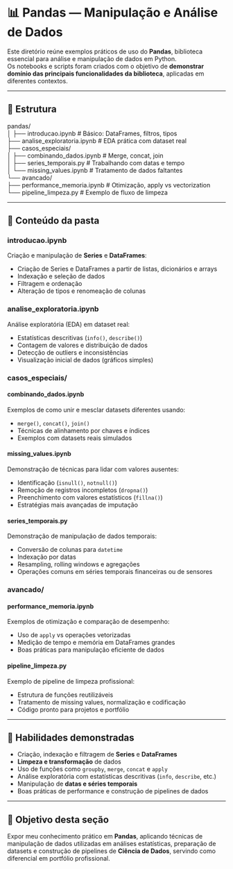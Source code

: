 # 📊 Pandas — Manipulação e Análise de Dados

Este diretório reúne exemplos práticos de uso do **Pandas**, biblioteca essencial para análise e manipulação de dados em Python.  
Os notebooks e scripts foram criados com o objetivo de **demonstrar domínio das principais funcionalidades da biblioteca**, aplicadas em diferentes contextos.

---

## 📂 Estrutura

pandas/  
│
├── introducao.ipynb              # Básico: DataFrames, filtros, tipos  
├── analise_exploratoria.ipynb    # EDA prática com dataset real  
├── casos_especiais/  
│   ├── combinando_dados.ipynb    # Merge, concat, join  
│   ├── series_temporais.py       # Trabalhando com datas e tempo  
│   └── missing_values.ipynb      # Tratamento de dados faltantes  
└── avancado/  
    ├── performance_memoria.ipynb # Otimização, apply vs vectorization  
    └── pipeline_limpeza.py       # Exemplo de fluxo de limpeza  

---

## 📌 Conteúdo da pasta

### introducao.ipynb
Criação e manipulação de **Series** e **DataFrames**:
- Criação de Series e DataFrames a partir de listas, dicionários e arrays
- Indexação e seleção de dados
- Filtragem e ordenação
- Alteração de tipos e renomeação de colunas

### analise_exploratoria.ipynb
Análise exploratória (EDA) em dataset real:
- Estatísticas descritivas (`info()`, `describe()`)
- Contagem de valores e distribuição de dados
- Detecção de outliers e inconsistências
- Visualização inicial de dados (gráficos simples)

### casos_especiais/

#### combinando_dados.ipynb
Exemplos de como unir e mesclar datasets diferentes usando:
- `merge()`, `concat()`, `join()`
- Técnicas de alinhamento por chaves e índices
- Exemplos com datasets reais simulados

#### missing_values.ipynb
Demonstração de técnicas para lidar com valores ausentes:
- Identificação (`isnull()`, `notnull()`)
- Remoção de registros incompletos (`dropna()`)
- Preenchimento com valores estatísticos (`fillna()`)
- Estratégias mais avançadas de imputação

#### series_temporais.py
Demonstração de manipulação de dados temporais:
- Conversão de colunas para `datetime`
- Indexação por datas
- Resampling, rolling windows e agregações
- Operações comuns em séries temporais financeiras ou de sensores

### avancado/

#### performance_memoria.ipynb
Exemplos de otimização e comparação de desempenho:
- Uso de `apply` vs operações vetorizadas
- Medição de tempo e memória em DataFrames grandes
- Boas práticas para manipulação eficiente de dados

#### pipeline_limpeza.py
Exemplo de pipeline de limpeza profissional:
- Estrutura de funções reutilizáveis
- Tratamento de missing values, normalização e codificação
- Código pronto para projetos e portfólio

---

## 🔑 Habilidades demonstradas

- Criação, indexação e filtragem de **Series** e **DataFrames**
- **Limpeza e transformação** de dados
- Uso de funções como `groupby`, `merge`, `concat` e `apply`
- Análise exploratória com estatísticas descritivas (`info`, `describe`, etc.)
- Manipulação de **datas e séries temporais**
- Boas práticas de performance e construção de pipelines de dados

---

## 🎯 Objetivo desta seção

Expor meu conhecimento prático em **Pandas**, aplicando técnicas de manipulação de dados utilizadas em análises estatísticas, preparação de datasets e construção de pipelines de **Ciência de Dados**, servindo como diferencial em portfólio profissional.
